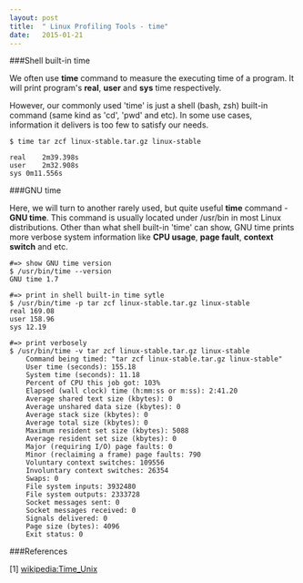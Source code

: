 ```yaml
---
layout:	post
title:	" Linux Profiling Tools - time"
date:	2015-01-21
---
```


###Shell built-in time

We often use __time__ command to measure the executing time of a program. It will print program's __real__, __user__ and __sys__ time respectively.

However, our commonly used 'time' is just a shell (bash, zsh) built-in command (same kind as 'cd', 'pwd' and etc). In some use cases, information it delivers is too few to satisfy our needs.

```
$ time tar zcf linux-stable.tar.gz linux-stable
 
real	2m39.398s
user	2m32.908s
sys	0m11.556s
```

###GNU time

Here, we will turn to another rarely used, but quite useful __time__ command - __GNU time__. This command is usually located under /usr/bin in most Linux distributions. Other than what shell built-in 'time' can show, GNU time prints more verbose system information like __CPU usage__, __page fault__, __context switch__ and etc.

```
#=> show GNU time version
$ /usr/bin/time --version
GNU time 1.7

#=> print in shell built-in time sytle
$ /usr/bin/time -p tar zcf linux-stable.tar.gz linux-stable
real 169.08
user 158.96
sys 12.19

#=> print verbosely
$ /usr/bin/time -v tar zcf linux-stable.tar.gz linux-stable
	Command being timed: "tar zcf linux-stable.tar.gz linux-stable"
	User time (seconds): 155.18
	System time (seconds): 11.18
	Percent of CPU this job got: 103%
	Elapsed (wall clock) time (h:mm:ss or m:ss): 2:41.20
	Average shared text size (kbytes): 0
	Average unshared data size (kbytes): 0
	Average stack size (kbytes): 0
	Average total size (kbytes): 0
	Maximum resident set size (kbytes): 5088
	Average resident set size (kbytes): 0
	Major (requiring I/O) page faults: 0
	Minor (reclaiming a frame) page faults: 790
	Voluntary context switches: 109556
	Involuntary context switches: 26354
	Swaps: 0
	File system inputs: 3932480
	File system outputs: 2333728
	Socket messages sent: 0
	Socket messages received: 0
	Signals delivered: 0
	Page size (bytes): 4096
	Exit status: 0
```

###References

[1] [wikipedia:Time_Unix](http://en.wikipedia.org/wiki/Time_%28Unix%29)
